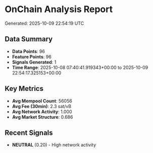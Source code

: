 # OnChain Analysis Report
Generated: 2025-10-09 22:54:19 UTC

## Data Summary
- **Data Points**: 96
- **Feature Points**: 96
- **Signals Generated**: 1
- **Time Range**: 2025-10-08 07:40:41.919343+00:00 to 2025-10-09 22:54:17.325153+00:00

## Key Metrics
- **Avg Mempool Count**: 56056
- **Avg Fee (30min)**: 2.3 sat/vB
- **Avg Network Activity**: 1.000
- **Avg Market Structure**: 0.686

## Recent Signals
- **NEUTRAL** (0.20) - High network activity
